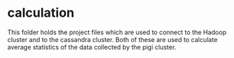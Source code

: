 calculation
====

This folder holds the project files which are used to connect to the Hadoop cluster and to the cassandra cluster. Both of these are used to calculate average statistics of the data collected by the pigi cluster.